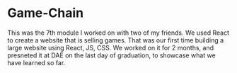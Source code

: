 # Game-Chain

This was the 7th module I worked on with two of my friends. We used React to create a website that is selling games. That was our first time building a large website using React, JS, CSS. We worked on it for 2 months, and presneted it at DAE on the last day of graduation, to showcase what we have learned so far.
